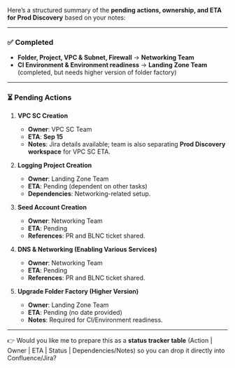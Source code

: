 Here’s a structured summary of the **pending actions, ownership, and ETA for Prod Discovery** based on your notes:

---

### ✅ Completed

* **Folder, Project, VPC & Subnet, Firewall** → **Networking Team**
* **CI Environment & Environment readiness** → **Landing Zone Team** (completed, but needs higher version of folder factory)

---

### ⏳ Pending Actions

1. **VPC SC Creation**

   * **Owner**: VPC SC Team
   * **ETA**: **Sep 15**
   * **Notes**: Jira details available; team is also separating **Prod Discovery workspace** for VPC SC ETA.

2. **Logging Project Creation**

   * **Owner**: Landing Zone Team
   * **ETA**: Pending (dependent on other tasks)
   * **Dependencies**: Networking-related setup.

3. **Seed Account Creation**

   * **Owner**: Networking Team
   * **ETA**: Pending
   * **References**: PR and BLNC ticket shared.

4. **DNS & Networking (Enabling Various Services)**

   * **Owner**: Networking Team
   * **ETA**: Pending
   * **References**: PR and BLNC ticket shared.

5. **Upgrade Folder Factory (Higher Version)**

   * **Owner**: Landing Zone Team
   * **ETA**: Pending (no date provided)
   * **Notes**: Required for CI/Environment readiness.

---

👉 Would you like me to prepare this as a **status tracker table** (Action | Owner | ETA | Status | Dependencies/Notes) so you can drop it directly into Confluence/Jira?
